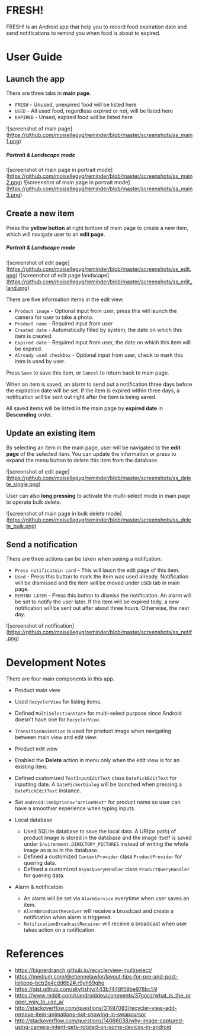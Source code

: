# FRESH!
FRESH! is an Android app that help you to record food expiration date and send notifications to remind you when food is about to expired.

# User Guide
## Launch the app
There are three tabs in **main page**.
- `FRESH` - Unused, unexpired food will be listed here
- `USED` - All used food, regardless expired or not, will be listed here
- `EXPIRED` - Unsed, expired food will be listed here

![screenshot of main page]
(https://github.com/moisellegyg/reminder/blob/master/screenshots/ss_main1.png)

##### Portrait & Landscape mode
![screenshot of main page in portrait mode]
(https://github.com/moisellegyg/reminder/blob/master/screenshots/ss_main2.png)
![screenshot of main page in portrait mode]
(https://github.com/moisellegyg/reminder/blob/master/screenshots/ss_main3.png)

## Create a new item
Press the **yellow button** at right bottom of main page to create a new item, which will navigate user to an **edit page**.

##### Portrait & Landscape mode
![screenshot of edit page]
(https://github.com/moisellegyg/reminder/blob/master/screenshots/ss_edit.png)
![screenshot of edit page landscape]
(https://github.com/moisellegyg/reminder/blob/master/screenshots/ss_edit_land.png)

There are five information items in the edit view.
- `Product image` - Optional input from user, press this will launch the camera for user to take a photo.
- `Product name` - Required input from user
- `Created date` - Automatically filled by system, the date on which this item is created.
- `Expired date` - Required input from user, the date on which this item will be expired.
- `Already used checkbox` - Optional input from user, check to mark this item is used by user.

Press `Save` to save this item, or `Cancel` to return back to main page.<p>
When an item is saved, an alarm to send out a notification three days before the expiration date will be set. If the item is expired within three days, a notification will be sent out right after the item is being saved.<p>
All saved items will be listed in the main page by **expired date** in **Descending** order.

## Update an existing item
By selecting an item in the main page, user will be navigated to the **edit page** of the selected item. You can update the information or press to expand the menu button to delete this item from the database.

![screenshot of edit page]
(https://github.com/moisellegyg/reminder/blob/master/screenshots/ss_delete_single.png)

User can also **long pressing** to activate the multi-select mode in main page to operate bulk delete.

![screenshot of main page in bulk delete mode]
(https://github.com/moisellegyg/reminder/blob/master/screenshots/ss_delete_bulk.png)

## Send a notification

There are three actions can be taken when seeing a notifcation.
- `Press notificatoin card` - This will laucn the edit page of this item.
- `Used` - Press this button to mark the item was used already. Notification will be dismissed and the item will be moved under `USED` tab in main page.
- `REMIND LATER` - Press this button to dismiss the notification. An alarm will be set to notify the user later. If the item will be expired tody, a new notification will be sent out after about three hours. Otherwise, the next day.

![screenshot of notification]
(https://github.com/moisellegyg/reminder/blob/master/screenshots/ss_notif.png)


# Development Notes
There are four main components in this app.
- Product main view
 - Used `RecyclerView` for listing items.
 - Defined `MultiSelectionState` for multi-select purpose since Android doesn't have one for `RecyclerView`.
 - `TransitionAnimation` is used for product image when navigating between main view and edit view.

- Product edit view
 - Enabled the **Delete** action in menu only when the edit view is for an existing item.
 - Defined customized `TextInputEditText` class `DatePickEditText` for inputting date. A `DatePickerDialog` will be launched when pressing a `DatePickEditText` instance.
 - Set `android:imeOptions="actionNext"` for product name so user can have a smoothier experience when typing inputs.

- Local database
  - Used SQLite database to save the local data. A URI(or path) of product image is stored in the database and the image itself is saved under `Environment.DIRECTORY_PICTURES` instead of writing the whole image as `BLOB` in the database.
  - Defined a customized `ContentProvider` class `ProductProvider` for quering data.
  - Defined a customized `AsyncQueryHandler` class `ProductQueryHandler` for quering data.
  
- Alarm & notificatoin
  - An alarm will be set via `AlarmService` everytime when user saves an item.
  - `AlarmBroadcastReceiver` will receive a broadcast and create a notification when alarm is triggered.
  - `NotificationBroadcastReceiver` will receive a broadcast when user takes action on a notification.

# References
- https://bignerdranch.github.io/recyclerview-multiselect/
- https://medium.com/@etiennelawlor/layout-tips-for-pre-and-post-lollipop-bcb2e4cdd6b2#.r9yh69ghg
- https://gist.github.com/skyfishjy/443b7448f59be978bc59
- https://www.reddit.com/r/androiddev/comments/37gocz/what_is_the_proper_way_to_use_a/
- http://stackoverflow.com/questions/31697083/recycler-view-add-remove-item-animations-not-showing-in-swapcursor
- http://stackoverflow.com/questions/14066038/why-image-captured-using-camera-intent-gets-rotated-on-some-devices-in-android
